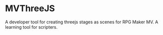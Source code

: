 # MVThreeJS
A developer tool for creating threejs stages as scenes for RPG Maker MV. A learning tool for scripters.
